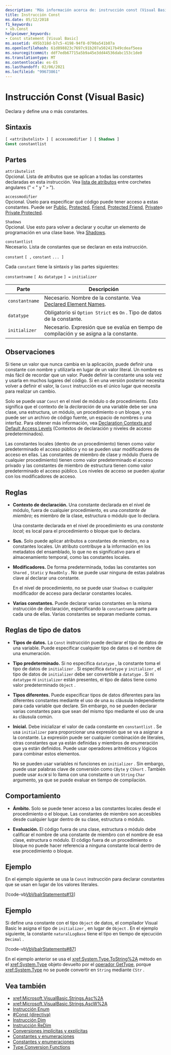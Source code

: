 ```yaml
---
description: 'Más información acerca de: instrucción const (Visual Basic)'
title: Instrucción Const
ms.date: 05/12/2018
f1_keywords:
- vb.Const
helpviewer_keywords:
- Const statement [Visual Basic]
ms.assetid: 495b318d-b7c5-4198-94f8-0790a541b07a
ms.openlocfilehash: 61d898823c7697c91b207a502417b49cdeaf5eea
ms.sourcegitcommit: ddf7edb67715a5b9a45e3dd44536dabc153c1de0
ms.translationtype: MT
ms.contentlocale: es-ES
ms.lasthandoff: 02/06/2021
ms.locfileid: "99673861"
---
```

# <a name="const-statement-visual-basic"></a>Instrucción Const (Visual Basic)

Declara y define una o más constantes.

## <a name="syntax"></a>Sintaxis

```vb
[ <attributelist> ] [ accessmodifier ] [ Shadows ]
Const constantlist
```

## <a name="parts"></a>Partes

`attributelist`  
Opcional. Lista de atributos que se aplican a todas las constantes declaradas en esta instrucción. Vea [lista de atributos](attribute-list.md) entre corchetes angulares (" `<` " y " `>` ").

`accessmodifier`  
Opcional. Úselo para especificar qué código puede tener acceso a estas constantes. Puede ser [Public](../modifiers/public.md), [Protected](../modifiers/protected.md), [Friend](../modifiers/friend.md), [Protected Friend](../modifiers/protected-friend.md), [Private](../modifiers/private.md)o [Private Protected](../modifiers/private-protected.md).

`Shadows`  
Opcional. Use esto para volver a declarar y ocultar un elemento de programación en una clase base. Vea [Shadows](../modifiers/shadows.md).

`constantlist`  
Necesario. Lista de constantes que se declaran en esta instrucción.

`constant` `[ ,` `constant` `... ]`

Cada `constant` tiene la sintaxis y las partes siguientes:

`constantname` `[ As` `datatype` `] =` `initializer`

|Parte|Descripción|
|----------|-----------------|
|`constantname`|Necesario. Nombre de la constante. Vea [Declared Element Names](../../programming-guide/language-features/declared-elements/declared-element-names.md).|
|`datatype`|Obligatorio si `Option Strict` es `On` . Tipo de datos de la constante.|
|`initializer`|Necesario. Expresión que se evalúa en tiempo de compilación y se asigna a la constante.|

## <a name="remarks"></a>Observaciones

Si tiene un valor que nunca cambia en la aplicación, puede definir una constante con nombre y utilizarla en lugar de un valor literal. Un nombre es más fácil de recordar que un valor. Puede definir la constante una sola vez y usarla en muchos lugares del código. Si en una versión posterior necesita volver a definir el valor, la `Const` instrucción es el único lugar que necesita para realizar un cambio.

Solo se puede usar `Const` en el nivel de módulo o de procedimiento. Esto significa que el contexto de la *declaración* de una variable debe ser una clase, una estructura, un módulo, un procedimiento o un bloque, y no puede ser un archivo de código fuente, un espacio de nombres o una interfaz. Para obtener más información, vea [Declaration Contexts and Default Access Levels](declaration-contexts-and-default-access-levels.md) (Contextos de declaración y niveles de acceso predeterminados).

Las constantes locales (dentro de un procedimiento) tienen como valor predeterminado el acceso público y no se pueden usar modificadores de acceso en ellas. Las constantes de miembro de clase y módulo (fuera de cualquier procedimiento) tienen como valor predeterminado el acceso privado y las constantes de miembro de estructura tienen como valor predeterminado el acceso público. Los niveles de acceso se pueden ajustar con los modificadores de acceso.

## <a name="rules"></a>Reglas

- **Contexto de declaración.** Una constante declarada en el nivel de módulo, fuera de cualquier procedimiento, es una *constante de miembro*; es miembro de la clase, estructura o módulo que lo declara.

  Una constante declarada en el nivel de procedimiento es una *constante local*; es local para el procedimiento o bloque que lo declara.

- **Sus.** Solo puede aplicar atributos a constantes de miembro, no a constantes locales. Un atributo contribuye a la información en los metadatos del ensamblado, lo que no es significativo para el almacenamiento temporal, como las constantes locales.

- **Modificadores.** De forma predeterminada, todas las constantes son `Shared` , `Static` y `ReadOnly` . No se puede usar ninguna de estas palabras clave al declarar una constante.

  En el nivel de procedimiento, no se puede usar `Shadows` o cualquier modificador de acceso para declarar constantes locales.

- **Varias constantes.** Puede declarar varias constantes en la misma instrucción de declaración, especificando la `constantname` parte para cada una de ellas. Varias constantes se separan mediante comas.

## <a name="data-type-rules"></a>Reglas de tipo de datos

- **Tipos de datos.** La `Const` instrucción puede declarar el tipo de datos de una variable. Puede especificar cualquier tipo de datos o el nombre de una enumeración.

- **Tipo predeterminado.** Si no especifica `datatype` , la constante toma el tipo de datos de `initializer` . Si especifica `datatype` y `initializer` , el tipo de datos de `initializer` debe ser convertible a `datatype` . Si ni `datatype` ni `initializer` están presentes, el tipo de datos tiene como valor predeterminado `Object` .

- **Tipos diferentes.** Puede especificar tipos de datos diferentes para las diferentes constantes mediante el uso de una `As` cláusula independiente para cada variable que declare. Sin embargo, no se pueden declarar varias constantes para que sean del mismo tipo mediante el uso de una `As` cláusula común.

- **Inicial.** Debe inicializar el valor de cada constante en `constantlist` . Se usa `initializer` para proporcionar una expresión que se va a asignar a la constante. La expresión puede ser cualquier combinación de literales, otras constantes que ya están definidas y miembros de enumeración que ya están definidos. Puede usar operadores aritméticos y lógicos para combinar estos elementos.

  No se pueden usar variables ni funciones en `initializer` . Sin embargo, puede usar palabras clave de conversión como `CByte` y `CShort` . También puede usar `AscW` si lo llama con una constante o un `String` `Char` argumento, ya que se puede evaluar en tiempo de compilación.

## <a name="behavior"></a>Comportamiento

- **Ámbito.** Solo se puede tener acceso a las constantes locales desde el procedimiento o el bloque. Las constantes de miembro son accesibles desde cualquier lugar dentro de su clase, estructura o módulo.

- **Evaluación.** El código fuera de una clase, estructura o módulo debe calificar el nombre de una constante de miembro con el nombre de esa clase, estructura o módulo. El código fuera de un procedimiento o bloque no puede hacer referencia a ninguna constante local dentro de ese procedimiento o bloque.

## <a name="example"></a>Ejemplo

En el ejemplo siguiente se usa la `Const` instrucción para declarar constantes que se usan en lugar de los valores literales.

[!code-vb[VbVbalrStatements#13](~/samples/snippets/visualbasic/VS_Snippets_VBCSharp/VbVbalrStatements/VB/Class1.vb#13)]

## <a name="example"></a>Ejemplo

Si define una constante con el tipo `Object` de datos, el compilador Visual Basic le asigna el tipo de `initializer` , en lugar de `Object` . En el ejemplo siguiente, la constante `naturalLogBase` tiene el tipo en tiempo de ejecución `Decimal` .

[!code-vb[VbVbalrStatements#87](~/samples/snippets/visualbasic/VS_Snippets_VBCSharp/VbVbalrStatements/VB/Class1.vb#87)]

En el ejemplo anterior se usa el <xref:System.Type.ToString%2A> método en el <xref:System.Type> objeto devuelto por el [operador GetType](../operators/gettype-operator.md), porque <xref:System.Type> no se puede convertir en `String` mediante `CStr` .

## <a name="see-also"></a>Vea también

- <xref:Microsoft.VisualBasic.Strings.Asc%2A>
- <xref:Microsoft.VisualBasic.Strings.AscW%2A>
- [Instrucción Enum](enum-statement.md)
- [#Const (directiva)](../directives/const-directive.md)
- [Instrucción Dim](dim-statement.md)
- [Instrucción ReDim](redim-statement.md)
- [Conversiones implícitas y explícitas](../../programming-guide/language-features/data-types/implicit-and-explicit-conversions.md)
- [Constantes y enumeraciones](../../programming-guide/language-features/constants-enums/index.md)
- [Constantes y enumeraciones](../constants-and-enumerations.md)
- [Type Conversion Functions](../functions/type-conversion-functions.md)
